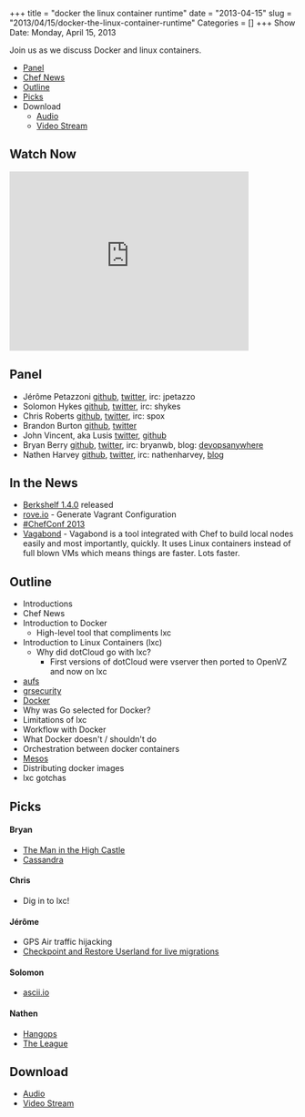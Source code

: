 +++
title = "docker the linux container runtime"
date = "2013-04-15"
slug = "2013/04/15/docker-the-linux-container-runtime"
Categories = []
+++
Show Date:  Monday, April 15, 2013

Join us as we discuss Docker and linux containers.

* [Panel](http://foodfightshow.org/2013/05/netflix-oss.html#panel)
* [Chef News](http://foodfightshow.org/2013/05/netflix-oss.html#news)
* [Outline](http://foodfightshow.org/2013/05/netflix-oss.html#outline)
* [Picks](http://foodfightshow.org/2013/05/netflix-oss.html#picks)
* Download
  * [Audio](http://traffic.libsyn.com/foodfight/Food-Fight-Show-49-Docker.mp3)
  * [Video Stream](http://www.youtube.com/watch?v=LDhrDpz8JQw)

Watch Now
---------

<iframe width="420" height="315" src="http://www.youtube.com/embed/LDhrDpz8JQw" frameborder="0" allowfullscreen></iframe>

<!-- more -->

Panel<a name="panel"></a>
-----
* Jérôme Petazzoni [github](http://github.com/jpetazzo), [twitter](https://twitter.com/jpetazzo), irc:  jpetazzo
* Solomon Hykes [github](http://github.com/shykes), [twitter](https://twitter.com/solomonstre), irc: shykes
* Chris Roberts [github](http://github.com/chrisroberts), [twitter](https://twitter.com/_spox), irc: spox
* Brandon Burton [github](http://github.com/solarce), [twitter](https://twitter.com/solarce)
* John Vincent, aka Lusis [twitter](https://twitter.com/#!/lusis), [github](https://github.com/lusis)
* Bryan Berry [github](http://github.com/bryanwb), [twitter](http://twitter.com/bryanwb), irc: bryanwb, blog: [devopsanywhere](http://devopsanywhere.blogspot.com)
* Nathen Harvey [github](http://github.com/nathenharvey), [twitter](http://twitter.com/nathenharvey), irc: nathenharvey, [blog](http://nathenharvey.com)

In the News<a name="news"></a>
-----------
* [Berkshelf 1.4.0](https://github.com/RiotGames/berkshelf/compare/v1.3.1...v1.4.0) released
* [rove.io](http://rove.io) - Generate Vagrant Configuration
* [\#ChefConf 2013](http://chefconf.opscode.com)
* [Vagabond](https://github.com/chrisroberts/vagabond) - Vagabond is a tool integrated with Chef to build local nodes easily and most importantly, quickly. It uses Linux containers instead of full blown VMs which means things are faster. Lots faster.

Outline<a name="outline"></a>
-------
* Introductions
* Chef News
* Introduction to Docker
  * High-level tool that compliments lxc
* Introduction to Linux Containers (lxc)
  * Why did dotCloud go with lxc?
    * First versions of dotCloud were vserver then ported to OpenVZ and now on lxc
* [aufs](http://en.wikipedia.org/wiki/Aufs)
* [grsecurity](http://grsecurity.net/)
* [Docker](http://www.docker.io/)
* Why was Go selected for Docker?
* Limitations of lxc
* Workflow with Docker
* What Docker doesn't / shouldn't do
* Orchestration between docker containers
* [Mesos](http://incubator.apache.org/mesos/)
* Distributing docker images
* lxc gotchas

Picks<a name="picks"></a>
-----

#### Bryan
* [The Man in the High Castle](http://www.amazon.com/Man-High-Castle-Philip-Dick/dp/0547572484)
* [Cassandra](http://cassandra.apache.org/)

#### Chris
* Dig in to lxc!

#### Jérôme
* GPS Air traffic hijacking
* [Checkpoint and Restore Userland for live migrations](http://www.slideshare.net/andreywagin/checkpointrestore-mostly-in-userspace-16408070)

#### Solomon
* [ascii.io](http://ascii.io/)

#### Nathen
* [Hangops](https://twitter.com/hangops)
* [The League](http://movies.netflix.com/WiMovie/The_League/70157187)

Download
--------
* [Audio](http://traffic.libsyn.com/foodfight/Food-Fight-Show-49-Docker.mp3)
* [Video Stream](http://www.youtube.com/watch?v=LDhrDpz8JQw)
